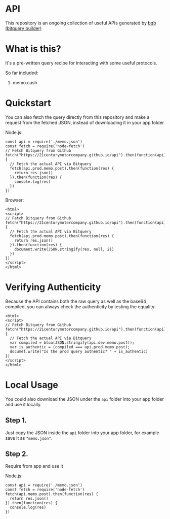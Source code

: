 # API

This repository is an ongoing collection of useful APIs generated by [bqb (bitquery builder)](#)

# What is this?

It's a pre-written query recipe for interacting with some useful protocols.

So far included:

1. memo.cash



# Quickstart

You can also fetch the query directly from this repository and make a request from the fetched JSON, instead of downloading it in your app folder

Node.js:

```
const api = require('./memo.json')
const fetch = require('node-fetch')
// Fetch Bitquery from Github
fetch("https://21centurymotorcompany.github.io/api").then(function(api) {
  // Fetch the actual API via Bitquery
  fetch(api.prod.memo.post).then(function(res) {
    return res.json()
  }).then(function(res) {
    console.log(res)
  })
})
```

Browser:

```
<html>
<script>
// Fetch Bitquery from Github
fetch("https://21centurymotorcompany.github.io/api").then(function(api) {
  // Fetch the actual API via Bitquery
  fetch(api.prod.memo.post).then(function(res) {
    return res.json()
  }).then(function(res) {
    document.write(JSON.stringify(res, null, 2))
  })
})
</script>
</html>
```

# Verifying Authenticity

Because the API contains both the raw query as well as the base64 compiled, you can always check the authenticity by testing the equality:

```
<html>
<script>
// Fetch Bitquery from Github
fetch("https://21centurymotorcompany.github.io/api").then(function(api) {
  // Fetch the actual API via Bitquery
  var compiled = btoa(JSON.stringify(api.dev.memo.post));
  var is_authentic = (compiled === api.prod.memo.post);
  documet.write("Is the prod query authentic? " + is_authentic)
})
</script>
</html>
```

# Local Usage

You could also download the JSON under the `api` folder into your app folder and use it locally.

## Step 1.

Just copy the JSON inside the `api` folder into your app folder, for example save it as `"memo.json"`.

## Step 2.


Require from app and use it

Node.js:

```
const api = require('./memo.json')
const fetch = require('node-fetch')
fetch(api.memo.post).then(function(res) {
  return res.json()
}).then(function(res) {
  console.log(res)
})
```

